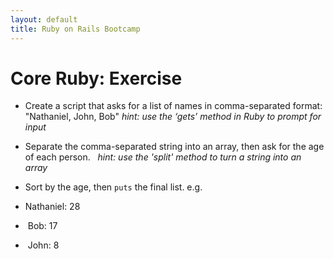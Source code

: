 ```yaml
---
layout: default
title: Ruby on Rails Bootcamp
---
```


# Core Ruby: Exercise

* Create a script that asks for a list of names in comma-separated format: "Nathaniel, John, Bob" _hint: use the ‘gets’ method in Ruby to prompt for input_
* Separate the comma-separated string into an array, then ask for the age of each person. _  hint: use the 'split' method to turn a string into an array_
* Sort by the age, then `puts` the final list. e.g. 

* Nathaniel: 28
*  Bob: 17
*  John: 8
